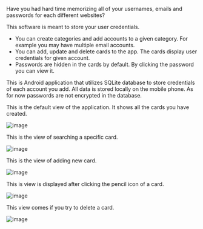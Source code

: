 Have you had hard time memorizing all of your usernames, emails and passwords for each different websites?

This software is meant to store your user credentials.

- You can create categories and add accounts to a given category. For example you may have multiple email accounts.
- You can add, update and delete cards to the app. The cards display user credentials for given account.
- Passwords are hidden in the cards by default. By clicking the password you can view it.

This is Android application that utilizes SQLite database to store credentials of each account you add. All data is stored locally on the mobile phone.
As for now passwords are not encrypted in the database.



This is the default view of the application. It shows all the cards you have created.

![image](https://github.com/user-attachments/assets/0ab07ea5-710a-4e04-9de5-c67d3ce9c1b4)


This is the view of searching a specific card.

![image](https://github.com/user-attachments/assets/301944af-4781-422f-a340-537dfd117b90)

This is the view of adding new card.

![image](https://github.com/user-attachments/assets/c0778505-bcba-46df-bb5f-adfa552b5b90)

This is view is displayed after clicking the pencil icon of a card.

![image](https://github.com/user-attachments/assets/c76c91e7-f012-4b50-9177-014947f6b9ee)

This view comes if you try to delete a card.

![image](https://github.com/user-attachments/assets/0b588cb9-5303-43fb-b9c6-f1c0c8a31062)



